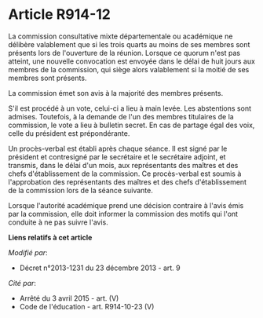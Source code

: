 # Article R914-12

La commission consultative mixte départementale ou académique ne délibère valablement que si les trois quarts au moins de ses
membres sont présents lors de l'ouverture de la réunion. Lorsque ce quorum n'est pas atteint, une nouvelle convocation est
envoyée dans le délai de huit jours aux membres de la commission, qui siège alors valablement si la moitié de ses membres
sont présents.

La commission émet son avis à la majorité des membres présents.

S'il est procédé à un vote, celui-ci a lieu à main levée. Les abstentions sont admises. Toutefois, à la demande de l'un des
membres titulaires de la commission, le vote a lieu à bulletin secret. En cas de partage égal des voix, celle du président
est prépondérante.

Un procès-verbal est établi après chaque séance. Il est signé par le président et contresigné par le secrétaire et le
secrétaire adjoint, et transmis, dans le délai d'un mois, aux représentants des maîtres et des chefs d'établissement de la
commission. Ce procès-verbal est soumis à l'approbation des représentants des maîtres et des chefs d'établissement de la
commission lors de la séance suivante.

Lorsque l'autorité académique prend une décision contraire à l'avis émis par la commission, elle doit informer la commission
des motifs qui l'ont conduite à ne pas suivre l'avis.

**Liens relatifs à cet article**

_Modifié par_:

  - Décret n°2013-1231 du 23 décembre 2013 - art. 9

_Cité par_:

  - Arrêté du 3 avril 2015 - art. (V)
  - Code de l'éducation - art. R914-10-23 (V)
